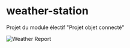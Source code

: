 # weather-station
Projet du module électif "Projet objet connecté"


![Weather Report](https://static.wikia.nocookie.net/jjba/images/c/c7/Weather_report_profile.png/revision/latest?cb=20230202132139)
